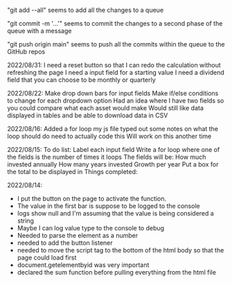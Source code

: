 "git add --all" seems to add all the changes to a queue

"git commit -m '...'" seems to commit the changes to a second phase of the queue with a message

"git push origin main" seems to push all the commits within the queue to the GitHub repos


2022/08/31:
I need a reset button so that I can redo the calculation without refreshing the page
I need a input field for a starting value
I need a dividend field that you can choose to be monthly or quarterly

2022/08/22:
Make drop down bars for input fields
Make if/else conditions to change for each dropdown option
Had an idea where I have two fields so you could compare what each asset would make
Would still like data displayed in tables and be able to download data in CSV

2022/08/16:
Added a for loop my js file
typed out some notes on what the loop should do
need to actually code this
Will work on this another time

2022/08/15:
To do list:
    Label each input field
    Write a for loop where one of the fields is the number of times it loops
    The fields will be:
        How much invested annually
        How many years invested
        Growth per year
    Put a box for the total to be displayed in
Things completed:


2022/08/14:
- I put the button on the page to activate the function.
- The value in the first bar is suppose to be logged to the console
- logs show null and I'm assuming that the value is being considered a string
- Maybe I can log value type to the console to debug
- Needed to parse the element as a number
- needed to add the button listener
- needed to move the script tag to the bottom of the html body so that the page could load first
- document.getelementbyid was very important
- declared the sum function before pulling everything from the html file